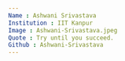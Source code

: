```yaml
---
Name : Ashwani Srivastava
Institution : IIT Kanpur
Image : Ashwani-Srivastava.jpeg
Quote : Try until you succeed.
Github : Ashwani-Srivastava
---
```

